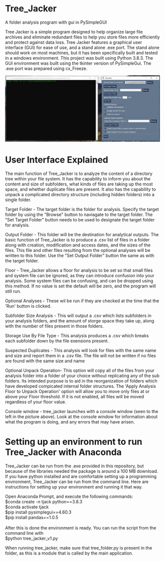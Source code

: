 # Tree_Jacker
A folder analysis program with gui in PySimpleGUI

Tree Jacker is a simple program designed to help organize large file archives and eliminate redundant files to help you store files more efficiently and 
protect against data loss. Tree Jacker features a graphical user interface (GUI) for ease of use, and a stand alone .exe port. The stand alone should work on 
most machines, but it has been specifically built and tested in a windows environment. This project was built using Python 3.8.3. The GUI environment was 
built using the tkinter version of PySimpleGui. The .exe port was prepared using cx_Freeze. 

<img src="https://github.com/gspahlin/Tree_Jacker/blob/master/readme_pics/ui.png">

# User Interface Explained

The main function of Tree_Jacker is to analyze the content of a directory tree within your file system. It has the 
capability to inform you about the content and size of subfolders, what kinds of files are taking up the most space, and 
whether duplicate files are present. It also has the capability to unpack a complicated directory structure (including 
hidden folders) into a single folder. 

Target Folder - The target folder is the folder for analysis. Specify the target folder by using the "Browse" button to naviagate to the target folder. The 
"Set 
Target Folder" button needs to be used to designate the target folder for analysis. 

Output Folder - This folder will be the destination for analytical outputs. The basic function of Tree_Jacker is to produce a .csv list of files in a folder 
along with creation, modification and access dates, and the sizes of the files. This file and other files resulting from the optional analyses will be 
written to this folder. Use the "Set Output Folder" button the same as with the target folder.

Floor - Tree_Jacker allows a floor for analysis to be set so that small files and system file can be ignored, as they can introduce confusion into your 
analysis. Some system files can be confusing, and can be dropped using this method. If no value is set the default will be zero, and the program will still 
run. 

Optional Analyses - These wil be run if they are checked at the time that the 'Run' button is clicked. 

  Subfolder Size Analysis - This will output a .csv which lists subfolders in your analysis folders, and the amount of storge space they take up, along with 
  the number of files present in those folders.
  
  Storage Use By File Type - This analysis produces a .csv which breaks each subfolder down by the file exensions present. 
  
  Suspected Duplicates - This analysis will look for files with the same name and size and report them in a .csv file. The file will not be written if no 
  files are found with the same size and name
 
 Optional Unpack Operation- This option will copy all of the files from your analysis folder into a folder of your choice without replicating any of the sub 
 folders. Its intended purpose is to aid in the reorganization of folders which have developed compicated internal folder structures. The 'Apply Analysis 
 Floor to  Unpack Operation' option will allow you to move only files at or above your Floor threshold. If it is not enabled, all files will be moved 
 regardless of  your floor value. 
 
 Console window - tree_jacker launches with a console window (seen to the left in the picture above). Look at the console window for information about what 
 the program is doing, and any errors that may have arisen. 

# Setting up an environment to run Tree_Jacker with Anaconda

Tree_Jacker can be run from the .exe provided in this repository, but because of the libraries needed the package is around a 100 MB download. If you have 
python installed and are comfortable setting up a programming environment, Tree_Jacker can be run from the command line. Here are instructions for setting
up your environment and running it that way. 

Open Anaconda Prompt, and execute the following commands:
<br>
$conda create -n  tjack python==3.8.3<br>
$conda activate tjack<br>
$pip install pysimplegui==4.60.3<br>
$pip install pandas==1.0.5<br>
<br>
After this is done the environment is ready. You can run the script from the command line with<br>
$python tree_jacker_v1.py

When running tree_jacker, make sure that tree_folder.py is present in the folder, as this is a module that is called by the main application. 
